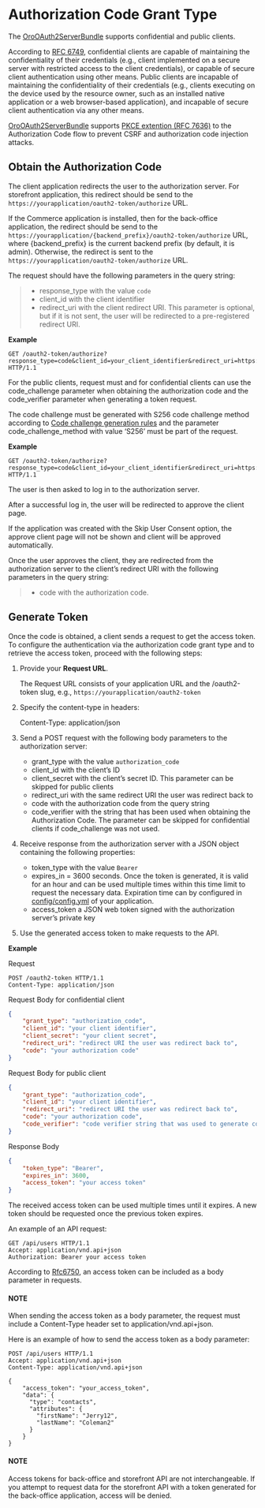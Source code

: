 <a id="web-services-api-authentication-oauth-authorization-code"></a>

# Authorization Code Grant Type

The [OroOAuth2ServerBundle](../../bundles/platform/OAuth2ServerBundle/index.md#bundle-docs-platform-oauth2-server-bundle) supports confidential and public clients.

According to <a href="https://datatracker.ietf.org/doc/html/rfc6749#section-2.1" target="_blank">RFC 6749</a>, confidential clients are capable of maintaining the confidentiality of their credentials
(e.g., client implemented on a secure server with restricted access to the client credentials), or capable of secure
client authentication using other means. Public clients are incapable of maintaining the confidentiality of their
credentials (e.g., clients executing on the device used by the resource owner, such as an installed native application or a web
browser-based application), and incapable of secure client authentication via any other means.

[OroOAuth2ServerBundle](../../bundles/platform/OAuth2ServerBundle/index.md#bundle-docs-platform-oauth2-server-bundle) supports <a href="https://datatracker.ietf.org/doc/html/rfc7636" target="_blank">PKCE extention (RFC 7636)</a>
to the Authorization Code flow to prevent CSRF and authorization code injection attacks.

## Obtain the Authorization Code

The client application redirects the user to the authorization server.
For storefront application, this redirect should be send to the `https://yourapplication/oauth2-token/authorize` URL.

If the Commerce application is installed, then for the back-office application, the redirect should be send to the
`https://yourapplication/{backend_prefix}/oauth2-token/authorize` URL, where {backend_prefix} is the current backend prefix
(by default, it is admin). Otherwise, the redirect is sent to the `https://yourapplication/oauth2-token/authorize` URL.

The request should have the following parameters in the query string:

> * response_type with the value `code`
> * client_id with the client identifier
> * redirect_uri with the client redirect URI. This parameter is optional, but if it is not sent, the user will be redirected to a pre-registered redirect URI.

**Example**

```http
GET /oauth2-token/authorize?response_type=code&client_id=your_client_identifier&redirect_uri=https://your_redirect_uri.com HTTP/1.1
```

For the public clients, request must and for confidential clients can use the code_challenge parameter when obtaining the authorization code
and the code_verifier parameter when generating a token request.

The code challenge must be generated with S256 code challenge method according to <a href="https://datatracker.ietf.org/doc/html/rfc7636#section-4.2" target="_blank">Code challenge generation rules</a> and the parameter code_challenge_method with value ‘S256’ must be part of the request.

**Example**

```http
GET /oauth2-token/authorize?response_type=code&client_id=your_client_identifier&redirect_uri=https://your_redirect_uri.com&code_challenge=your_code_challenge&code_challenge_method=S256 HTTP/1.1
```

The user is then asked to log in to the authorization server.

After a successful log in, the user will be redirected to approve the client page.

If the application was created with the Skip User Consent option, the approve client page will not be shown and client will be approved automatically.

Once the user approves the client, they are redirected from the authorization server to the client’s redirect URI with the following parameters in the query string:

> * code with the authorization code.

## Generate Token

Once the code is obtained, a client sends a request to get the access token.
To configure the authentication via the authorization code grant type and to retrieve the access token, proceed with the following steps:

1. Provide your **Request URL**.

   The Request URL consists of your application URL and the /oauth2-token slug, e.g., `https://yourapplication/oauth2-token`
2. Specify the content-type in headers:

   Content-Type: application/json
3. Send a POST request with the following body parameters to the authorization server:
   * grant_type with the value `authorization_code`
   * client_id with the client’s ID
   * client_secret with the client’s secret ID. This parameter can be skipped for public clients
   * redirect_uri with the same redirect URI the user was redirect back to
   * code with the authorization code from the query string
   * code_verifier with the string that has been used when obtaining the Authorization Code. The parameter can be skipped for confidential clients if code_challenge was not used.
4. Receive response from the authorization server with a JSON object containing the following properties:
   * token_type with the value `Bearer`
   * expires_in = 3600 seconds. Once the token is generated, it is valid for an hour and can be used multiple times within this time limit to request the necessary data. Expiration time can by configured in [config/config.yml](../../bundles/platform/OAuth2ServerBundle/index.md#bundle-docs-platform-oauth2-server-bundle-configuration) of your application.
   * access_token a JSON web token signed with the authorization server’s private key
5. Use the generated access token to make requests to the API.

**Example**

Request

```http
POST /oauth2-token HTTP/1.1
Content-Type: application/json
```

Request Body for confidential client

```json
{
    "grant_type": "authorization_code",
    "client_id": "your client identifier",
    "client_secret": "your client secret",
    "redirect_uri": "redirect URI the user was redirect back to",
    "code": "your authorization code"
}
```

Request Body for public client

```json
{
    "grant_type": "authorization_code",
    "client_id": "your client identifier",
    "redirect_uri": "redirect URI the user was redirect back to",
    "code": "your authorization code",
    "code_verifier": "code verifier string that was used to generate code challenge"
}
```

Response Body

```json
{
    "token_type": "Bearer",
    "expires_in": 3600,
    "access_token": "your access token"
}
```

The received access token can be used multiple times until it expires. A new token should be requested once
the previous token expires.

An example of an API request:

```http
GET /api/users HTTP/1.1
Accept: application/vnd.api+json
Authorization: Bearer your access token
```

According to <a href="https://www.rfc-editor.org/rfc/rfc6750" target="_blank">Rfc6750</a>, an access token can be included as a body parameter in requests.

#### NOTE
When sending the access token as a body parameter, the request must include a Content-Type header set to application/vnd.api+json.

Here is an example of how to send the access token as a body parameter:

```http
POST /api/users HTTP/1.1
Accept: application/vnd.api+json
Content-Type: application/vnd.api+json

{
    "access_token": "your_access_token",
    "data": {
      "type": "contacts",
      "attributes": {
        "firstName": "Jerry12",
        "lastName": "Coleman2"
      }
    }
}
```

#### NOTE
Access tokens for back-office and storefront API are not interchangeable. If you attempt to request data for the storefront API with a token generated for the back-office application, access will be denied.

<!-- Frontend -->
